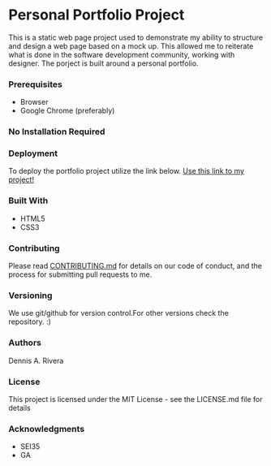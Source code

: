 # Personal Portfolio Project #
This is a static web page project used to demonstrate my ability to structure and design a web page based on a mock up. This allowed me to reiterate what is done in the software development community, working with designer. The porject is built around a personal portfolio.

### Prerequisites ###
* Browser
* Google Chrome (preferably)

### __No Installation Required__ ###

### Deployment ###
To deploy the portfolio project utilize the link below.
[Use this link to my project!](https://d-riv.github.io/Project-1-Portfolio/)

### Built With ###
* HTML5
* CSS3

### Contributing ###
Please read [CONTRIBUTING.md](https://gist.github.com/PurpleBooth/b24679402957c63ec426) for details on our code of conduct, and the process for submitting pull requests to me.

### Versioning ###
We use git/github for version control.For other versions check the repository. :)

### Authors ###
Dennis A. Rivera

### License ###
This project is licensed under the MIT License - see the LICENSE.md file for details

### Acknowledgments ###
* SEI35
* GA 
